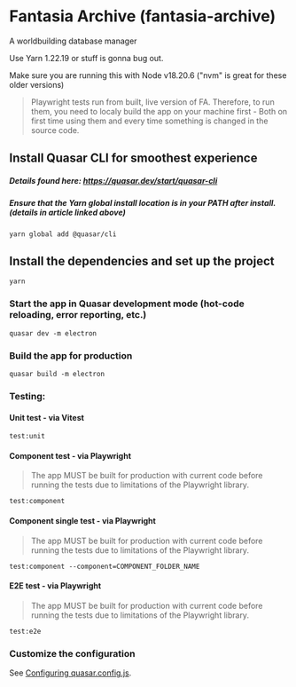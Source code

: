 # Fantasia Archive (fantasia-archive)

A worldbuilding database manager

Use Yarn 1.22.19 or stuff is gonna bug out.

Make sure you are running this with Node v18.20.6 ("nvm" is great for these older versions)

> Playwright tests run from built, live version of FA. Therefore, to run them, you need to localy build the app on your machine first - Both on first time using them and every time something is changed in the source code.

## Install Quasar CLI for smoothest experience
##### Details found here: https://quasar.dev/start/quasar-cli

##### Ensure that the Yarn global install location is in your PATH after install. (details in article linked above)

```
yarn global add @quasar/cli
```

## Install the dependencies and set up the project
```
yarn
```

### Start the app in Quasar development mode (hot-code reloading, error reporting, etc.)
```
quasar dev -m electron
```

### Build the app for production
```
quasar build -m electron
```

### Testing:

#### Unit test - via Vitest

```
test:unit
```

#### Component test - via Playwright
> The app MUST be built for production with current code before running the tests due to limitations of the Playwright library.
```
test:component
```

#### Component single test - via Playwright
> The app MUST be built for production with current code before running the tests due to limitations of the Playwright library.
```
test:component --component=COMPONENT_FOLDER_NAME
```

#### E2E test - via Playwright
> The app MUST be built for production with current code before running the tests due to limitations of the Playwright library.
```
test:e2e
```

### Customize the configuration
See [Configuring quasar.config.js](https://v2.quasar.dev/quasar-cli-vite/quasar-config-js).
